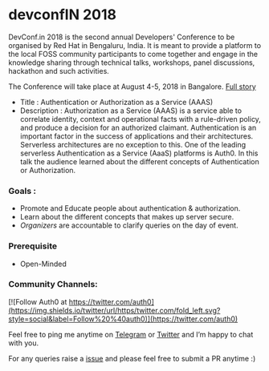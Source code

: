 # devconfIN 2018
DevConf.in 2018 is the second annual Developers' Conference to be organised by Red Hat in Bengaluru, India. It is meant to provide a platform to the local FOSS community participants to come together and engage in the knowledge sharing through technical talks, workshops, panel discussions, hackathon and such activities.

The Conference will take place at August 4-5, 2018 in Bangalore. [Full story](https://devconf.info/in)

* Title : Authentication or Authorization as a Service (AAAS)
* Description : Authorization as a Service (AAAS) is a service able to correlate identity, context and operational facts with a rule-driven policy, and produce a decision for an authorized claimant. Authentication is an important factor in the success of applications and their architectures. Serverless architectures are no exception to this. One of the leading serverless Authentication as a Service (AaaS) platforms is Auth0. In this talk the audience learned about the different concepts of Authentication or Authorization. 

### Goals : 

* Promote and Educate people about authentication & authorization. 
* Learn about the different concepts that makes up server secure.  
* *Organizers* are accountable to clarify queries on the day of event. 

### Prerequisite 

* Open-Minded 

### Community Channels: 
[![Follow Auth0 at https://twitter.com/auth0](https://img.shields.io/twitter/url/https/twitter.com/fold_left.svg?style=social&label=Follow%20%40auth0)](https://twitter.com/auth0)

Feel free to ping me anytime on [Telegram](http://telegram.me/rowdymehul) or [Twitter](http://twitter.com/rowdymehul) and I’m happy to chat with you.

For any queries raise a [issue](https://github.com/rowdymehul/devconfIN/issues) and please feel free to submit a PR anytime :)
